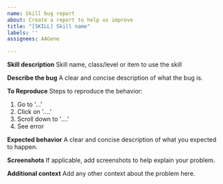 ```yaml
---
name: Skill bug report
about: Create a report to help us improve
title: "[SKILL] Skill name"
labels: ''
assignees: AAGene

---
```


**Skill description**
Skill name, class/level or item to use the skill

**Describe the bug**
A clear and concise description of what the bug is.

**To Reproduce**
Steps to reproduce the behavior:
1. Go to '...'
2. Click on '....'
3. Scroll down to '....'
4. See error

**Expected behavior**
A clear and concise description of what you expected to happen.

**Screenshots**
If applicable, add screenshots to help explain your problem.

**Additional context**
Add any other context about the problem here.
